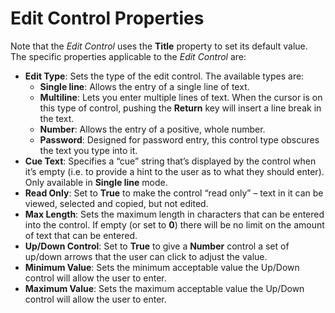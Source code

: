 # Edit Control Properties

Note that the *Edit Control* uses the **Title** property to set its default value. The specific properties applicable to the *Edit Control* are:

- **Edit Type**: Sets the type of the edit control. The available types are:
  - **Single line**: Allows the entry of a single line of text.
  - **Multiline**: Lets you enter multiple lines of text. When the cursor is on this type of control, pushing the **Return** key will insert a line break in the text.
  - **Number**: Allows the entry of a positive, whole number.
  - **Password**: Designed for password entry, this control type obscures the text you type into it.
- **Cue Text**: Specifies a “cue” string that’s displayed by the control when it’s empty (i.e. to provide a hint to the user as to what they should enter). Only available in **Single line** mode.
- **Read Only**: Set to **True** to make the control “read only” – text in it can be viewed, selected and copied, but not edited.
- **Max Length**: Sets the maximum length in characters that can be entered into the control. If empty (or set to **0**) there will be no limit on the amount of text that can be entered.
- **Up/Down Control**: Set to **True** to give a **Number** control a set of up/down arrows that the user can click to adjust the value.
- **Minimum Value**: Sets the minimum acceptable value the Up/Down control will allow the user to enter.
- **Maximum Value**: Sets the maximum acceptable value the Up/Down control will allow the user to enter.
